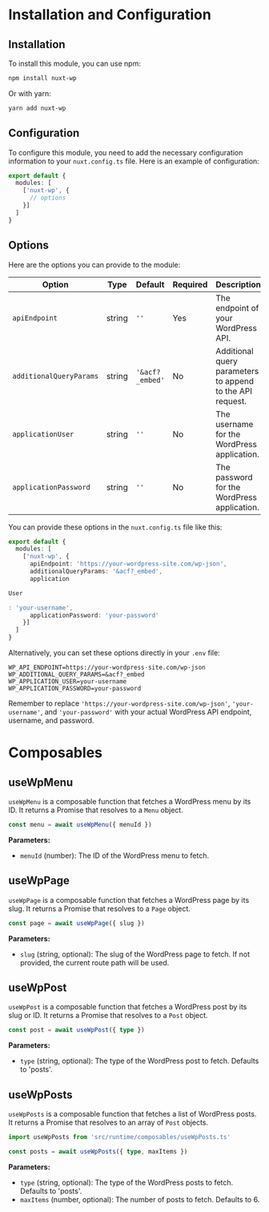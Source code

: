 # Installation and Configuration

## Installation

To install this module, you can use npm:

```sh
npm install nuxt-wp
```

Or with yarn:

```sh
yarn add nuxt-wp
```

## Configuration

To configure this module, you need to add the necessary configuration information to your `nuxt.config.ts` file. Here is an example of configuration:

```typescript
export default {
  modules: [
    ['nuxt-wp', {
      // options
    }]
  ]
}
```

## Options

Here are the options you can provide to the module:

| Option                | Type     | Default | Required | Description                                                                 |
|-----------------------|----------|---------|----------|-----------------------------------------------------------------------------|
| `apiEndpoint`         | string   | `''`    | Yes      | The endpoint of your WordPress API.                                         |
| `additionalQueryParams` | string   | `'&acf?_embed'` | No       | Additional query parameters to append to the API request. |
| `applicationUser`     | string   | `''`    | No      | The username for the WordPress application.                                 |
| `applicationPassword` | string   | `''`    | No      | The password for the WordPress application.                                 |

You can provide these options in the `nuxt.config.ts` file like this:

```typescript
export default {
  modules: [
    ['nuxt-wp', {
      apiEndpoint: 'https://your-wordpress-site.com/wp-json',
      additionalQueryParams: '&acf?_embed',
      application

User

: 'your-username',
      applicationPassword: 'your-password'
    }]
  ]
}
```

Alternatively, you can set these options directly in your `.env` file:

```env
WP_API_ENDPOINT=https://your-wordpress-site.com/wp-json
WP_ADDITIONAL_QUERY_PARAMS=&acf?_embed
WP_APPLICATION_USER=your-username
WP_APPLICATION_PASSWORD=your-password
```

Remember to replace `'https://your-wordpress-site.com/wp-json'`, `'your-username'`, and `'your-password'` with your actual WordPress API endpoint, username, and password.

# Composables

## useWpMenu

`useWpMenu` is a composable function that fetches a WordPress menu by its ID. It returns a Promise that resolves to a `Menu` object.

```ts
const menu = await useWpMenu({ menuId })
```

**Parameters:**

- `menuId` (number): The ID of the WordPress menu to fetch.

## useWpPage

`useWpPage` is a composable function that fetches a WordPress page by its slug. It returns a Promise that resolves to a `Page` object.

```ts
const page = await useWpPage({ slug })
```

**Parameters:**

- `slug` (string, optional): The slug of the WordPress page to fetch. If not provided, the current route path will be used.

## useWpPost

`useWpPost` is a composable function that fetches a WordPress post by its slug or ID. It returns a Promise that resolves to a `Post` object.

```ts
const post = await useWpPost({ type })
```

**Parameters:**

- `type` (string, optional): The type of the WordPress post to fetch. Defaults to 'posts'.

## useWpPosts

`useWpPosts` is a composable function that fetches a list of WordPress posts. It returns a Promise that resolves to an array of `Post` objects.

```ts
import useWpPosts from 'src/runtime/composables/useWpPosts.ts'

const posts = await useWpPosts({ type, maxItems })
```

**Parameters:**

- `type` (string, optional): The type of the WordPress posts to fetch. Defaults to 'posts'.
- `maxItems` (number, optional): The number of posts to fetch. Defaults to 6.
